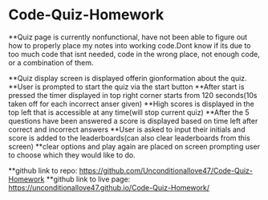 # Code-Quiz-Homework

**Quiz page is currently nonfunctional, have not been able to figure out how to properly place my notes into working code.Dont know if its due to too much code that isnt needed, code in the wrong place, not enough code, or a combination of them.



**Quiz display screen is displayed offerin gionformation about the quiz.
**User is prompted to start the quiz via the start button
**After start is pressed the timer displayed in top right corner starts from 120 seconds(10s taken off for each incorrect anser given)
**High scores is displayed in the top left that is accessible at any time(will stop current quiz)
**After the 5 questions have been answered a score is displayed based on time left after correct and incorrect answers
**User is asked to input their initials and score is added to the leaderboards(can also clear leaderboards from this screen)
**clear options and play again are placed on screen prompting user to choose which they would like to do.

**github link to repo:   https://github.com/Unconditionallove47/Code-Quiz-Homework
**github link to live page:
 https://unconditionallove47.github.io/Code-Quiz-Homework/